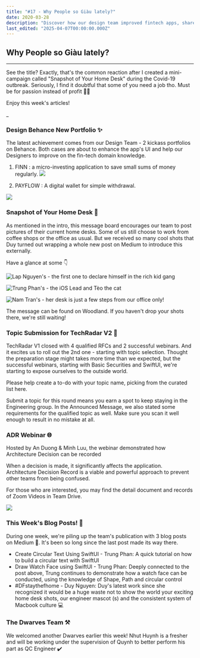 ```yaml
---
title: "#17 - Why People so Giàu lately?"
date: 2020-03-28
description: "Discover how our design team improved fintech apps, shared home desk snapshots, hosted an ADR webinar, and published SwiftUI tutorials in this week's tech update."
last_edited: "2025-04-07T00:00:00.000Z"
---
```


## Why People so Giàu lately?

---

See the title? Exactly, that's the common reaction after I created a mini-campaign called "Snapshot of Your Home Desk" during the Covid-19 outbreak. Seriously, I find it doubtful that some of you need a job tho. Must be for passion instead of profit 🤷‍♂️

Enjoy this week's articles!

\_

### Design Behance New Portfolio ✨

The latest achievement comes from our Design Team - 2 kickass portfolios on Behance. Both cases are about to enhance the app's UI and help our Designers to improve on the fin-tech domain knowledge.

1. FINN : a micro-investing application to save small sums of money regularly.
   ![](assets/notion-image-1744007191551-2phdm.webp)

2. PAYFLOW : A digital wallet for simple withdrawal.

![](assets/notion-image-1744007192104-xp131.webp)

### Snapshot of Your Home Desk 📸

As mentioned in the intro, this message board encourages our team to post pictures of their current home desks. Some of us still choose to work from coffee shops or the office as usual. But we received so many cool shots that Duy turned out wrapping a whole new post on Medium to introduce this externally.

Have a glance at some 👇

![Lap Nguyen's - the first one to declare himself in the rich kid gang](assets/notion-image-1744007192308-h695t.webp)

![Trung Phan's - the iOS Lead and Tèo the cat](assets/notion-image-1744007192965-ks5v7.webp)

![Nam Tran's - her desk is just a few steps from our office only!](assets/notion-image-1744007193285-q36ww.webp)

The message can be found on Woodland. If you haven't drop your shots there, we're still waiting!

### Topic Submission for TechRadar V2 📍

TechRadar V1 closed with 4 qualified RFCs and 2 successful webinars. And it excites us to roll out the 2nd one - starting with topic selection. Thought the preparation stage might takes more time than we expected, but the successful webinars, starting with Basic Securities and SwiftUI, we're starting to expose ourselves to the outside world.

Please help create a to-do with your topic name, picking from the curated list here.

Submit a topic for this round means you earn a spot to keep staying in the Engineering group. In the Announced Message, we also stated some requirements for the qualified topic as well. Make sure you scan it well enough to result in no mistake at all.

### ADR Webinar 🌐

Hosted by An Duong & Minh Luu, the webinar demonstrated how Architecture Decision can be recorded

When a decision is made, it significantly affects the application. Architecture Decision Record is a viable and powerful approach to prevent other teams from being confused.

For those who are interested, you may find the detail document and records of Zoom Videos in Team Drive.

![](assets/notion-image-1744007193809-55k7u.webp)

### This Week's Blog Posts! 📇

During one week, we're piling up the team's publication with 3 blog posts on Medium :clap:. It's been so long since the last post made its way there.

- Create Circular Text Using SwiftUI - Trung Phan: A quick tutorial on how to build a circular text with SwiftUI
- Draw Watch Face using SwiftUI - Trung Phan: Deeply connected to the post above, Trung continues to demonstrate how a watch face can be conducted, using the knowledge of Shape, Path and circular control
- #DFstaythefhome - Duy Nguyen: Duy's latest work since she recognized it would be a huge waste not to show the world your exciting home desk shots, our engineer mascot (s) and the consistent system of Macbook culture 💻

### The Dwarves Team ⚒

We welcomed another Dwarves earlier this week! Nhut Huynh is a fresher and will be working under the supervision of Quynh to better perform his part as QC Engineer ✔️
